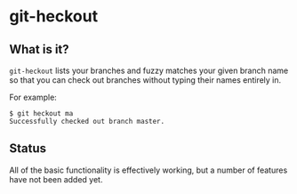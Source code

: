 # git-heckout

## What is it?

`git-heckout` lists your branches and fuzzy matches your given branch name so
that you can check out branches without typing their names entirely in.

For example:

```console
$ git heckout ma
Successfully checked out branch master.
```

## Status

All of the basic functionality is effectively working, but a number of features
have not been added yet.
